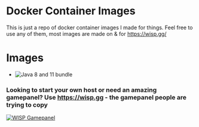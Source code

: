 # Docker Container Images

This is just a repo of docker container images I made for things. Feel free to use any of them, most images are made on & for https://wisp.gg/

# Images
- ![Java 8 and 11 bundle](https://github.com/Lunaversitay/images/tree/java-bundle)

### Looking to start your own host or need an amazing gamepanel? Use https://wisp.gg - the gamepanel people are trying to copy
[![WISP Gamepanel](https://i.imgur.com/cBU1bnR.png)](https://wisp.gg)
